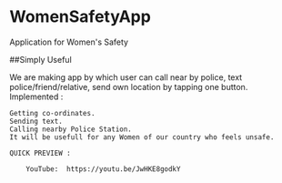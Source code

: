 # WomenSafetyApp

Application for Women&#x27;s Safety

##Simply Useful

We are making app by which user can call near by police, text police/friend/relative, send own location by tapping one button. 
Implemented :

    Getting co-ordinates.
    Sending text.
    Calling nearby Police Station.
    It will be usefull for any Women of our country who feels unsafe.
    
    QUICK PREVIEW :
    
        YouTube:  https://youtu.be/JwHKE8godkY

